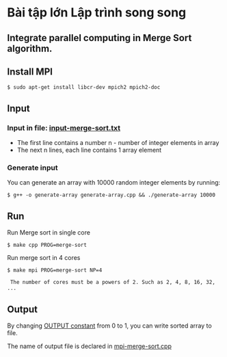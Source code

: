 Bài tập lớn Lập trình song song
===============================
Integrate parallel computing in Merge Sort algorithm.
----------------------------------------------------

## Install MPI
	$ sudo apt-get install libcr-dev mpich2 mpich2-doc


## Input

### Input in file: [input-merge-sort.txt](https://github.com/ngocdon0127/it4030/blob/master/input-merge-sort.txt)
- The first line contains a number n - number of integer elements in array
- The next n lines, each line contains 1 array element

### Generate input
You can generate an array with 10000 random integer elements by running:

	$ g++ -o generate-array generate-array.cpp && ./generate-array 10000
## Run
Run Merge sort in single core

    $ make cpp PROG=merge-sort
Run merge sort in 4 cores

    $ make mpi PROG=merge-sort NP=4

`` The number of cores must be a powers of 2. Such as 2, 4, 8, 16, 32, ...``

## Output
By changing [OUTPUT constant](https://github.com/ngocdon0127/it4030/blob/master/mpi-merge-sort.cpp#L10) from 0 to 1, you can write sorted array to file.

The name of output file is declared in [mpi-merge-sort.cpp](https://github.com/ngocdon0127/it4030/blob/master/mpi-merge-sort.cpp#L16)
